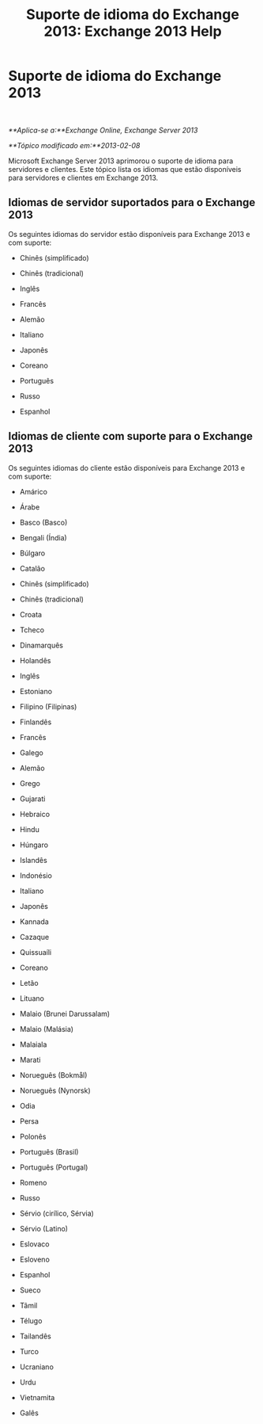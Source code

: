 ﻿---
title: 'Suporte de idioma do Exchange 2013: Exchange 2013 Help'
TOCTitle: Suporte de idioma do Exchange 2013
ms:assetid: 934686fb-53a2-4b13-aaf0-498e4011d61a
ms:mtpsurl: https://technet.microsoft.com/pt-br/library/Dd298152(v=EXCHG.150)
ms:contentKeyID: 50486141
ms.date: 05/22/2018
mtps_version: v=EXCHG.150
ms.translationtype: MT
---

# Suporte de idioma do Exchange 2013

 

_**Aplica-se a:**Exchange Online, Exchange Server 2013_

_**Tópico modificado em:**2013-02-08_

Microsoft Exchange Server 2013 aprimorou o suporte de idioma para servidores e clientes. Este tópico lista os idiomas que estão disponíveis para servidores e clientes em Exchange 2013.

## Idiomas de servidor suportados para o Exchange 2013

Os seguintes idiomas do servidor estão disponíveis para Exchange 2013 e com suporte:

  - Chinês (simplificado)

  - Chinês (tradicional)

  - Inglês

  - Francês

  - Alemão

  - Italiano

  - Japonês

  - Coreano

  - Português

  - Russo

  - Espanhol

## Idiomas de cliente com suporte para o Exchange 2013

Os seguintes idiomas do cliente estão disponíveis para Exchange 2013 e com suporte:

  - Amárico

  - Árabe

  - Basco (Basco)

  - Bengali (Índia)

  - Búlgaro

  - Catalão

  - Chinês (simplificado)

  - Chinês (tradicional)

  - Croata

  - Tcheco

  - Dinamarquês

  - Holandês

  - Inglês

  - Estoniano

  - Filipino (Filipinas)

  - Finlandês

  - Francês

  - Galego

  - Alemão

  - Grego

  - Gujarati

  - Hebraico

  - Hindu

  - Húngaro

  - Islandês

  - Indonésio

  - Italiano

  - Japonês

  - Kannada

  - Cazaque

  - Quissuaíli

  - Coreano

  - Letão

  - Lituano

  - Malaio (Brunei Darussalam)

  - Malaio (Malásia)

  - Malaiala

  - Marati

  - Norueguês (Bokmål)

  - Norueguês (Nynorsk)

  - Odia

  - Persa

  - Polonês

  - Português (Brasil)

  - Português (Portugal)

  - Romeno

  - Russo

  - Sérvio (cirílico, Sérvia)

  - Sérvio (Latino)

  - Eslovaco

  - Esloveno

  - Espanhol

  - Sueco

  - Tâmil

  - Télugo

  - Tailandês

  - Turco

  - Ucraniano

  - Urdu

  - Vietnamita

  - Galês

